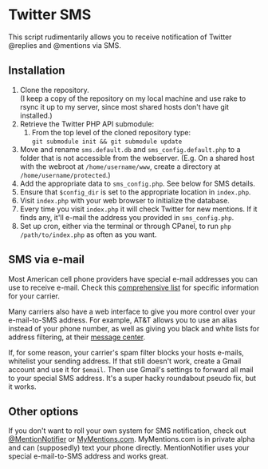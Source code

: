 # Twitter SMS

This script rudimentarily allows you to receive notification of Twitter @replies and @mentions via SMS.

## Installation

1. Clone the repository.  
	(I keep a copy of the repository on my local machine and use rake to rsync it up to my server, since most shared hosts don't have git installed.)
2. Retrieve the Twitter PHP API submodule:
	1. From the top level of the cloned repository type:  
	`git submodule init && git submodule update`
3. Move and rename `sms.default.db` and `sms_config.default.php` to a folder that is not accessible from the webserver. (E.g. On a shared host with the webroot at `/home/username/www`, create a directory at `/home/username/protected`.)
4.  Add the appropriate data to `sms_config.php`. See below for SMS details.
5.  Ensure that `$config_dir` is set to the appropriate location in `index.php`.
6.  Visit `index.php` with your web browser to initialize the database.
7.  Every time you visit `index.php` it will check Twitter for new mentions. If it finds any, it'll e-mail the address you provided in `sms_config.php`. 
8.  Set up cron, either via the terminal or through CPanel, to run `php /path/to/index.php` as often as you want.

## SMS via e-mail

Most American cell phone providers have special e-mail addresses you can use to receive e-mail. Check this [comprehensive list](http://sms411.net/how-to-send-email-to-a-phone/) for specific information for your carrier.

Many carriers also have a web interface to give you more control over your e-mail-to-SMS address. For example, AT&T allows you to use an alias instead of your phone number, as well as giving you black and white lists for address filtering, at their [message center](http://mymessages.wireless.att.com/).

If, for some reason, your carrier's spam filter blocks your hosts e-mails, whitelist your sending address. If that still doesn't work, create a Gmail account and use it for `$email`. Then use Gmail's settings to forward all mail to your special SMS address. It's a super hacky roundabout pseudo fix, but it works.

## Other options

If you don't want to roll your own system for SMS notification, check out [@MentionNotifier](http://twitter.com/MentionNotifier) or [MyMentions.com](http://www.mymentions.com). MyMentions.com is in private alpha and can (supposedly) text your phone directly. MentionNotifier uses your special e-mail-to-SMS address and works great.